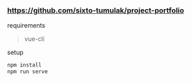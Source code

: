 ### https://github.com/sixto-tumulak/project-portfolio
  
requirements
> vue-cli

setup
```bash
npm install
npm run serve
```
